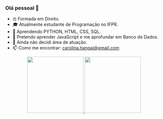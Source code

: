 ### Olá pessoal 👋


- ⚖ Formada em Direito.
- 🎓 Atualmente estudante de Programação no IFPR.
- 🌱 Aprendendo PYTHON, HTML, CSS, SQL.
- 🔮 Pretendo aprender JavaScript e me aprofundar em Banco de Dados.
- 🤔 Ainda não decidi área de atuação.
- 📫 Como me encontrar: carolina.hangai@gmail.com

<div align="center">
  <a href="https://github.com/carolina.hangai">
  <img height="180em" src="https://github-readme-stats.vercel.app/api?username=carolhangai&show_icons=true&theme=dracula&include_all_commits=true&count_private=true"/>
  <img height="180em" src="https://github-readme-stats.vercel.app/api/top-langs/?username=carolhangai&layout=compact&langs_count=7&theme=dracula"/>
</div>


